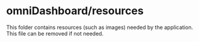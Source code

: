 # omniDashboard/resources

This folder contains resources (such as images) needed by the application. This file can
be removed if not needed.
